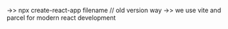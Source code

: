 ->> npx create-react-app filename // old version way
->> we use vite and parcel for modern react development
